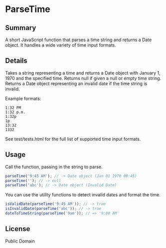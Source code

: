 # ParseTime #

## Summary ##

A short JavaScript function that parses a time string and returns a Date object. It handles a wide variety of time input formats.

## Details ##

Takes a string representing a time and returns a Date object with January 1, 1970 and the specified time. Returns null if given a null or empty time string. Returns a Date object representing an invalid date if the time string is invalid.

Example formats:
```
1:32 PM
1:32 p.m.
1:32p
1p
13:32
1332
```

See test/tests.html for the full list of supported time input formats.

## Usage ##

Call the function, passing in the string to parse.

```javascript
parseTime('9:45 AM'); // -> Date object (Jan 01 1970 09:45)
parseTime(''); // -> null
parseTime('abc'); // -> Date object (Invalid Date)
```

You can use the utility functions to detect invalid dates and format the time.
```javascript
isValidDate(parseTime('9:45 AM')); // -> true
isInvalidDate(parseTime('abc')); // -> true
dateToTimeString(parseTime('9am')); // => '9:00 AM'
```

## License ##

Public Domain
